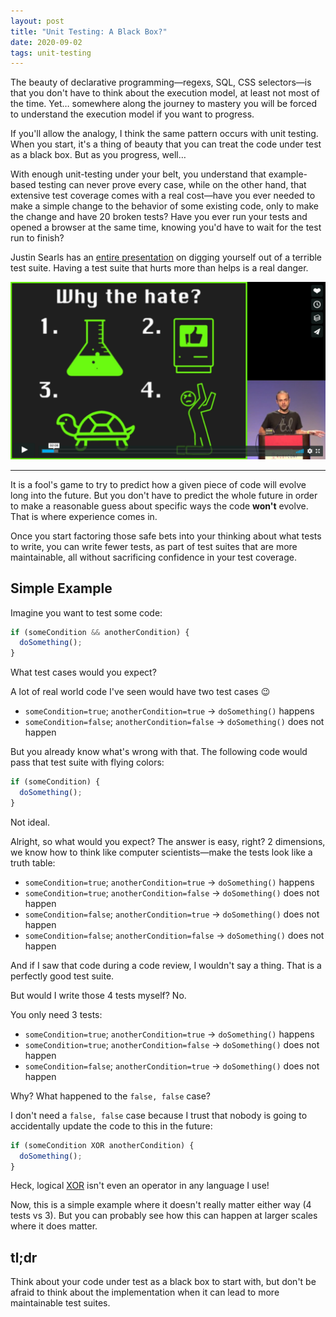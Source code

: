 ```yaml
---
layout: post
title: "Unit Testing: A Black Box?"
date: 2020-09-02
tags: unit-testing
---
```


The beauty of declarative programming—regexs, SQL, CSS selectors—is that you
don't have to think about the execution model, at least not most of the time.
Yet… somewhere along the journey to mastery you will be forced to understand
the execution model if you want to progress.

If you'll allow the analogy, I think the same pattern occurs with unit testing.
When you start, it's a thing of beauty that you can treat the code under test
as a black box. But as you progress, well…

<!--more-->

With enough unit-testing under your belt, you understand that example-based
testing can never prove every case, while on the other hand, that extensive
test coverage comes with a real cost—have you ever needed to make a simple
change to the behavior of some existing code, only to make the change and have
20 broken tests?  Have you ever run your tests and opened a browser at the same
time, knowing you'd have to wait for the test run to finish?

Justin Searls has an [entire presentation][how-to-stop-hating-your-tests-talk]
on digging yourself out of a terrible test suite. Having a test suite that
hurts more than helps is a real danger.

[![how to stop hating your tests talk](/assets/unit-testing-black-box/how-to-stop-hating-your-tests.png)][how-to-stop-hating-your-tests-talk]

---

It is a fool's game to try to predict how a given piece of code will evolve
long into the future. But you don't have to predict the whole future in order
to make a reasonable guess about specific ways the code __won't__ evolve. That
is where experience comes in.

Once you start factoring those safe bets into your thinking about what tests to
write, you can write fewer tests, as part of test suites that are more
maintainable, all without sacrificing confidence in your test coverage.

## Simple Example

Imagine you want to test some code:

```javascript
if (someCondition && anotherCondition) {
  doSomething();
}
```

What test cases would you expect?

A lot of real world code I've seen would have two test cases 😉

- `someCondition=true`; `anotherCondition=true` → `doSomething()` happens
- `someCondition=false`; `anotherCondition=false` → `doSomething()` does not happen

But you already know what's wrong with that. The following code would pass that
test suite with flying colors:

```javascript
if (someCondition) {
  doSomething();
}
```

Not ideal.

Alright, so what would you expect? The answer is easy, right? 2 dimensions, we
know how to think like computer scientists—make the tests look like a truth
table:

- `someCondition=true`; `anotherCondition=true` → `doSomething()` happens
- `someCondition=true`; `anotherCondition=false` → `doSomething()` does not happen
- `someCondition=false`; `anotherCondition=true` → `doSomething()` does not happen
- `someCondition=false`; `anotherCondition=false` → `doSomething()` does not happen

And if I saw that code during a code review, I wouldn't say a thing. That is a
perfectly good test suite.

But would I write those 4 tests myself? No.

You only need 3 tests:

- `someCondition=true`; `anotherCondition=true` → `doSomething()` happens
- `someCondition=true`; `anotherCondition=false` → `doSomething()` does not happen
- `someCondition=false`; `anotherCondition=true` → `doSomething()` does not happen

Why? What happened to the `false, false` case?

I don't need a `false, false` case because I trust that nobody is going to accidentally update the code to this in the future:

```javascript
if (someCondition XOR anotherCondition) {
  doSomething();
}
```

Heck, logical [XOR](https://en.wikipedia.org/wiki/Exclusive_or) isn't even an operator in any language I use!

Now, this is a simple example where it doesn't really matter either way (4 tests vs 3). But you can probably see how this can happen at larger scales where it does matter.

## tl;dr

Think about your code under test as a black box to start with, but don't be afraid to think about the implementation when it can lead to more maintainable test suites.

[how-to-stop-hating-your-tests-talk]: https://blog.testdouble.com/talks/2015-11-16-how-to-stop-hating-your-tests/
